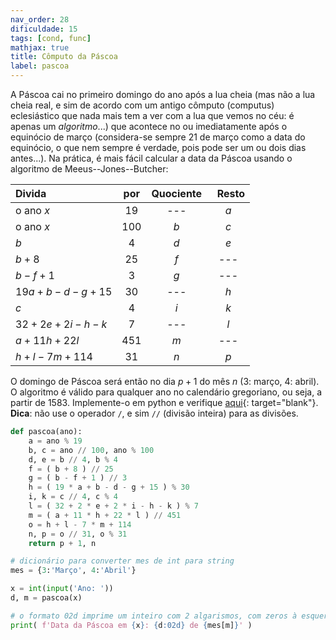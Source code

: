 ```yaml
---
nav_order: 28
dificuldade: 15
tags: [cond, func]
mathjax: true
title: Cômputo da Páscoa
label: pascoa
---
```


A Páscoa cai no primeiro domingo do ano após a lua cheia (mas não a lua cheia real, e sim de acordo com um antigo cômputo (computus) eclesiástico que nada mais tem a ver com a lua que vemos no céu: é apenas um *algoritmo*...) que acontece no ou imediatamente após o equinócio de março (considera-se sempre 21 de março como a data do equinócio, o que nem sempre é verdade, pois pode ser um ou dois dias antes...). Na prática, é mais fácil calcular a data da Páscoa usando o algoritmo de Meeus--Jones--Butcher:

| Divida          | por | Quociente | &nbsp; Resto |
|:----------------|:----:|:----------:|:------:|
| o ano $x$       | 19  | --- | $a$ |
| o ano $x$       | 100 | $b$ | $c$ |
| $b$             | 4   | $d$ | $e$ |
| $b+8$           | 25  | $f$ | --- |
| $b-f+1$         | 3   | $g$ | --- |
| $19a+b-d-g+15$  | 30  | --- | $h$ |
| $c$             | 4   | $i$ | $k$ |
| $32+2e+2i-h-k$  | 7   | --- | $l$ |
| $a+11h+22l$     | 451 | $m$ | --- |
| $h+l-7m+114$    | 31  | $n$ | $p$ |

O domingo de Páscoa será então no dia $p+1$ do mês $n$ (3: março, 4: abril). O algoritmo é válido para qualquer ano no calendário gregoriano, ou seja, a partir de 1583. Implemente-o em python e verifique [aqui](https://www.assa.org.au/edm){: target="blank"}. **Dica**: não use o operador `/`, e sim `//` (divisão inteira) para as divisões.

<!-- more -->

```python
def pascoa(ano):
    a = ano % 19
    b, c = ano // 100, ano % 100
    d, e = b // 4, b % 4
    f = ( b + 8 ) // 25
    g = ( b - f + 1 ) // 3
    h = ( 19 * a + b - d - g + 15 ) % 30
    i, k = c // 4, c % 4
    l = ( 32 + 2 * e + 2 * i - h - k ) % 7
    m = ( a + 11 * h + 22 * l ) // 451
    o = h + l - 7 * m + 114
    n, p = o // 31, o % 31
    return p + 1, n

# dicionário para converter mes de int para string
mes = {3:'Março', 4:'Abril'}

x = int(input('Ano: '))
d, m = pascoa(x)

# o formato 02d imprime um inteiro com 2 algarismos, com zeros à esquerda se necessário
print( f'Data da Páscoa em {x}: {d:02d} de {mes[m]}' )
```

